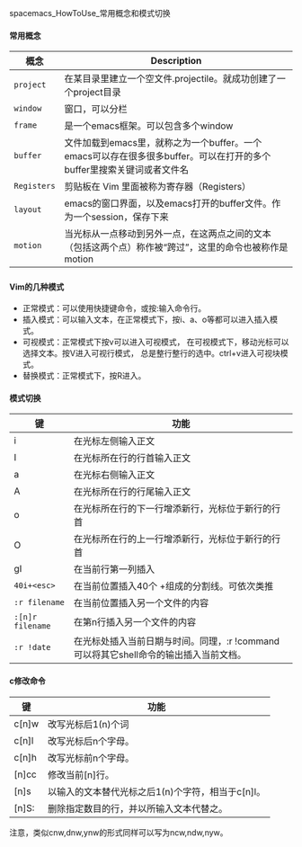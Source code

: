 

spacemacs_HowToUse_常用概念和模式切换





#### 常用概念



| 概念        | Description                                                  |
| ----------- | ------------------------------------------------------------ |
| `project`   | 在某目录里建立一个空文件.projectile。就成功创建了一个project目录 |
| `window`    | 窗口，可以分栏                                               |
| `frame`     | 是一个emacs框架。可以包含多个window                          |
| `buffer`    | 文件加载到emacs里，就称之为一个buffer。一个emacs可以存在很多很多buffer。可以在打开的多个buffer里搜索关键词或者文件名 |
| `Registers` | 剪贴板在 Vim 里面被称为寄存器（Registers）                   |
| `layout`    | emacs的窗口界面，以及emacs打开的buffer文件。作为一个session，保存下来 |
| `motion`    | 当光标从一点移动到另外一点，在这两点之间的文本（包括这两个点）称作被“跨过”，这里的命令也被称作是 motion |

#####  

#### Vim的几种模式

- 正常模式：可以使用快捷键命令，或按:输入命令行。
- 插入模式：可以输入文本，在正常模式下，按i、a、o等都可以进入插入模式。
- 可视模式：正常模式下按v可以进入可视模式， 在可视模式下，移动光标可以选择文本。按V进入可视行模式， 总是整行整行的选中。ctrl+v进入可视块模式。
- 替换模式：正常模式下，按R进入。



#### 模式切换

| **键**           | **功能**                                                     |
| ---------------- | ------------------------------------------------------------ |
| i                | 在光标左侧输入正文                                           |
| I                | 在光标所在行的行首输入正文                                   |
| a                | 在光标右侧输入正文                                           |
| A                | 在光标所在行的行尾输入正文                                   |
| o                | 在光标所在行的下一行增添新行，光标位于新行的行首             |
| O                | 在光标所在行的上一行增添新行，光标位于新行的行首             |
| gI               | 在当前行第一列插入                                           |
| `40i+<esc>`      | 在当前位置插入40个 +组成的分割线。可依次类推                 |
| `:r filename`    | 在当前位置插入另一个文件的内容                               |
| `:[n]r filename` | 在第n行插入另一个文件的内容                                  |
| `:r !date`       | 在光标处插入当前日期与时间。同理，:r !command可以将其它shell命令的输出插入当前文档。 |



#### c修改命令

| **键** | **功能**                                          |
| ------ | ------------------------------------------------- |
| c[n]w  | 改写光标后1(n)个词                                |
| c[n]l  | 改写光标后n个字母。                               |
| c[n]h  | 改写光标前n个字母。                               |
| [n]cc  | 修改当前[n]行。                                   |
| [n]s   | 以输入的文本替代光标之后1(n)个字符，相当于c[n]l。 |
| [n]S:  | 删除指定数目的行，并以所输入文本代替之。          |

注意，类似cnw,dnw,ynw的形式同样可以写为ncw,ndw,nyw。